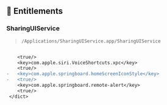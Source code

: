 ## 🔑 Entitlements

### SharingUIService

> `/Applications/SharingUIService.app/SharingUIService`

```diff

 	<true/>
 	<key>com.apple.siri.VoiceShortcuts.xpc</key>
 	<true/>
-	<key>com.apple.springboard.homeScreenIconStyle</key>
-	<true/>
 	<key>com.apple.springboard.remote-alert</key>
 	<true/>
 </dict>

```
